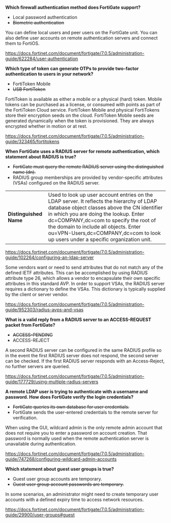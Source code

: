 **Which firewall authentication method does FortiGate support?**

- Local password authentication
- ~~Biometric authentication~~

You can define local users and peer users on the FortiGate unit. You can also define user accounts on remote authentication servers and connect them to FortiOS.

https://docs.fortinet.com/document/fortigate/7.0.5/administration-guide/622284/user-authentication

**Which type of token can generate OTPs to provide two-factor authentication to users in your network?**

- FortiToken Mobile
- ~~USB FortiToken~~

FortiToken is available as either a mobile or a physical (hard) token. Mobile tokens can be purchased as a license, or consumed with points as part of the FortiToken Cloud service. FortiToken Mobile and physical FortiTokens store their encryption seeds on the cloud. FortiToken Mobile seeds are generated dynamically when the token is provisioned. They are always encrypted whether in motion or at rest.

https://docs.fortinet.com/document/fortigate/7.0.5/administration-guide/323465/fortitokens

**When FortiGate uses a RADIUS server for remote authentication, which statement about RADIUS is true?**

- ~~FortiGate must query the remote RADIUS server using the distinguished name (dn).~~
- RADIUS group memberships are provided by vendor-specific attributes (VSAs) configured on the RADIUS server.

|||
| --- | --- |
| **Distinguished Name** | Used to look up user account entries on the LDAP server. It reflects the hierarchy of LDAP database object classes above the CN identifier in which you are doing the lookup. Enter dc=COMPANY,dc=com to specify the root of the domain to include all objects. Enter ou=VPN-Users,dc=COMPANY,dc=com to look up users under a specific organization unit.|

https://docs.fortinet.com/document/fortigate/7.0.5/administration-guide/102264/configuring-an-ldap-server

Some vendors want or need to send attributes that do not match any of the defined IETF attributes. This can be accomplished by using RADIUS attribute type 26, which allows a vendor to encapsulate their own specific attributes in this standard AVP. In order to support VSAs, the RADIUS server requires a dictionary to define the VSAs. This dictionary is typically supplied by the client or server vendor.

https://docs.fortinet.com/document/fortigate/7.0.5/administration-guide/952303/radius-avps-and-vsas

**What is a valid reply from a RADIUS server to an ACCESS-REQUEST packet from FortiGate?**

- ~~ACCESS-PENDING~~
- ACCESS-REJECT

A second RADIUS server can be configured in the same RADIUS profile so in the event the first RADIUS server does not respond, the second server can be checked. If the first RADIUS server responds with an Access-Reject, no further servers are queried.

https://docs.fortinet.com/document/fortigate/7.0.5/administration-guide/177729/using-multiple-radius-servers

**A remote LDAP user is trying to authenticate with a username and password. How does FortiGate verify the login credentials?**

- ~~FortiGate queries its own database for user credentials.~~
- FortiGate sends the user-entered credentials to the remote server for verification.

When using the GUI, wildcard admin is the only remote admin account that does not require you to enter a password on account creation. That password is normally used when the remote authentication server is unavailable during authentication.

https://docs.fortinet.com/document/fortigate/7.0.5/administration-guide/747268/configuring-wildcard-admin-accounts

**Which statement about guest user groups is true?**

- Guest user group accounts are temporary.
- ~~Guest user group account passwords are temporary.~~

In some scenarios, an administrator might need to create temporary user accounts with a defined expiry time to access network resources.

https://docs.fortinet.com/document/fortigate/7.0.5/administration-guide/29900/user-groups#guest
